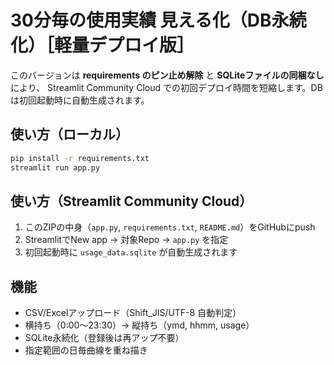 # 30分毎の使用実績 見える化（DB永続化）［軽量デプロイ版］

このバージョンは **requirements のピン止め解除** と **SQLiteファイルの同梱なし** により、
Streamlit Community Cloud での初回デプロイ時間を短縮します。DBは初回起動時に自動生成されます。

## 使い方（ローカル）
```bash
pip install -r requirements.txt
streamlit run app.py
```

## 使い方（Streamlit Community Cloud）
1. このZIPの中身（`app.py`, `requirements.txt`, `README.md`）をGitHubにpush
2. StreamlitでNew app → 対象Repo → `app.py` を指定
3. 初回起動時に `usage_data.sqlite` が自動生成されます

## 機能
- CSV/Excelアップロード（Shift_JIS/UTF-8 自動判定）
- 横持ち（0:00〜23:30）→ 縦持ち（ymd, hhmm, usage）
- SQLite永続化（登録後は再アップ不要）
- 指定範囲の日毎曲線を重ね描き